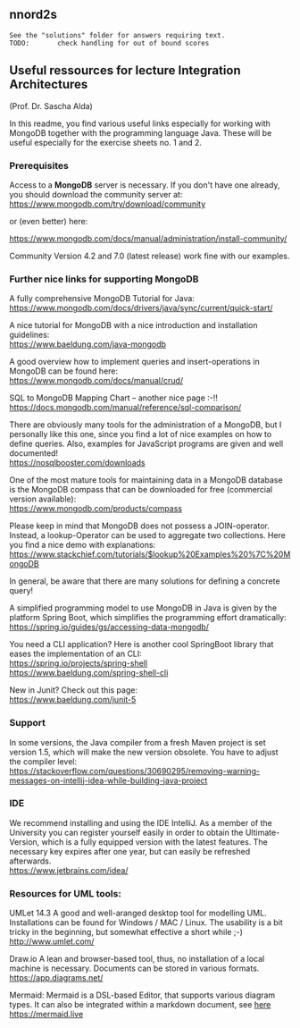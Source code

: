 ## nnord2s
    See the "solutions" folder for answers requiring text.
    TODO:       check handling for out of bound scores



## Useful ressources for lecture Integration Architectures
(Prof. Dr. Sascha Alda)

In this readme, you find various useful links especially for working with MongoDB together with the programming language Java. These will be useful especially for the exercise sheets no. 1 and 2.


### Prerequisites

 Access to a **MongoDB** server is necessary. If you don't have one already, you should download the community server at:
 https://www.mongodb.com/try/download/community

or (even better) here:

https://www.mongodb.com/docs/manual/administration/install-community/

Community Version 4.2 and 7.0 (latest release) work fine with our examples.
 
### Further nice links for supporting MongoDB
 
A fully comprehensive MongoDB Tutorial for Java:<br />
https://www.mongodb.com/docs/drivers/java/sync/current/quick-start/
 
A nice tutorial for MongoDB with a nice introduction and installation guidelines:<br />
https://www.baeldung.com/java-mongodb

A good overview how to implement queries and insert-operations in MongoDB can be found here: <br />
https://www.mongodb.com/docs/manual/crud/

 SQL to MongoDB Mapping Chart – another nice page :-!!<br />
 https://docs.mongodb.com/manual/reference/sql-comparison/
 
 There are obviously many tools for the administration of a MongoDB, but I personally like this one, since you find a lot of nice examples on how to define queries. Also, examples for JavaScript programs are given and well documented!<br /> 
 https://nosqlbooster.com/downloads
 
 One of the most mature tools for maintaining data in a MongoDB database is the MongoDB compass that can be downloaded for free (commercial version available):<br /> 
 https://www.mongodb.com/products/compass
 
 Please keep in mind that MongoDB does not possess a JOIN-operator. Instead, a lookup-Operator can be used to aggregate two collections. Here you find a nice demo with explanations:<br /> 
 https://www.stackchief.com/tutorials/$lookup%20Examples%20%7C%20MongoDB
 
 In general, be aware that there are many solutions for defining a concrete query!
 
 A simplified programming model to use MongoDB in Java is given by the platform Spring Boot, which simplifies the programming effort dramatically:<br />
 https://spring.io/guides/gs/accessing-data-mongodb/
 
 You need a CLI application? Here is another cool SpringBoot library that eases the implementation of an CLI:<br />
 https://spring.io/projects/spring-shell <br />
 https://www.baeldung.com/spring-shell-cli <br />

New in Junit? Check out this page: <br />
https://www.baeldung.com/junit-5
 

### Support
In some versions, the Java compiler from a fresh Maven project is set version 1.5, which will make the new version obsolete. You have to adjust the compiler level:<br />
https://stackoverflow.com/questions/30690295/removing-warning-messages-on-intellij-idea-while-building-java-project

### IDE
We recommend installing and using the IDE IntelliJ. As a member of the University you can register yourself easily in order to obtain the Ultimate-Version, which is a fully equipped version with the latest features. The necessary key expires after one year, but can easily be refreshed afterwards. <br>
https://www.jetbrains.com/idea/

### Resources for UML tools:

UMLet 14.3
A good and well-aranged desktop tool for modelling UML. Installations can be found for Windows / MAC / Linux. The usability is a bit tricky in the beginning, but somewhat effective a short while ;-)
http://www.umlet.com/

Draw.io
A lean and browser-based tool, thus, no installation of a local machine is necessary. Documents can be stored in various formats.
https://app.diagrams.net/

Mermaid:
Mermaid is a DSL-based Editor, that supports various diagram types. It can also be integrated within a markdown document, see [here](https://github.blog/2022-02-14-include-diagrams-markdown-files-mermaid/)
https://mermaid.live
